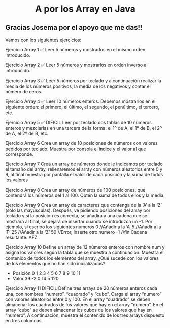 
<p align="center" width="350">      
<h1 align="center" > A por los Array en Java</h1>
</p>

<p align="center">
<h2>Gracias Josema por el apoyo que me das!!  </h2> 

Vamos con los siguientes ejercicios:

Ejercicio Array 1 ✅
Leer 5 números y mostrarlos en el mismo orden introducido.

Ejercicio Array 2 ✅
Leer 5 números y mostrarlos en orden inverso al introducido.

Ejercicio Array 3 ✅
Leer 5 números por teclado y a continuación realizar la media de los números positivos, la media
de los negativos y contar el número de ceros.

Ejercicio Array 4 ✅
Leer 10 números enteros. Debemos mostrarlos en el siguiente orden: el primero, el último, el segundo, el
penúltimo, el tercero, etc.

Ejercicio Array 5 ✅ DIFICIL
Leer por teclado dos tablas de 10 números enteros y mezclarlas en una tercera de la forma: el 1º de A, el 1º
de B, el 2º de A, el 2º de B, etc.

Ejercicio Array 6
Crea un array de 10 posiciones de números con valores pedidos por teclado.
Muestra por consola el indice y el valor al que corresponde.

Ejercicio Array 7
Crea un array de números donde le indicamos por teclado el tamaño del array,
rellenaremos el array con números aleatorios entre 0 y 9, al final muestra por
pantalla el valor de cada posición y la suma de todos los valores

Ejercicio Array 8
Crea un array de números de 100 posiciones, que contendrá los números del 1 al
100. Obtén la suma de todos ellos y la media.

Ejercicio Array 9
Crea un array de caracteres que contenga de la ‘A’ a la ‘Z’ (solo las mayúsculas).
Después, ve pidiendo posiciones del array por teclado y si la posicion es correcta, se
añadira a una cadena que se mostrara al final, se dejará de insertar cuando se
introduzca un -1.
Por ejemplo, si escribo los siguientes numeros
0 //Añadir a la ‘A’
5 //Añadir a la ‘F’
25 //Añadir a la ‘Z’
50 //Error, inserte otro numero
-1 //fin
Cadena resultante: AFZ

Ejercicio Array 10
Define un array de 12 números enteros con nombre num y asigna los valores
según la tabla que se muestra a continuación. Muestra el contenido de todos
los elementos del array. ¿Qué sucede con los valores de los elementos que
no han sido inicializados?
*    Posición  0   1   2   3   4   5   6   7   8   9   10   11
*    Valor    39  -2           0      14       5  120

Ejercicio Array 11 DIFICIL
Define tres arrays de 20 números enteros cada una, con nombres
“numero”, “cuadrado” y “cubo”. Carga el array “numero” con valores
aleatorios entre 0 y 100. En el array “cuadrado” se deben almacenar
los cuadrados de los valores que hay en el array “numero”. En el
array “cubo” se deben almacenar los cubos de los valores que hay
en “numero”. A continuación, muestra el contenido de los tres arrays
dispuesto en tres columnas.
